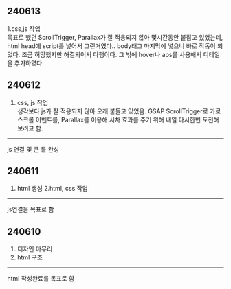 ## 240613
1.css,js 작업<br>
목표로 했던 ScrollTrigger, Parallax가 잘 적용되지 않아 몇시간동안 붙잡고 있었는데, html head에 script를
넣어서 그런거였다.. body태그 마지막에 넣으니 바로 작동이 되었다. 조금 허망했지만 해결되어서 다행이다.
그 밖에 hover나 aos를 사용해서 디테일을 추가하였다.

## 240612
1. css, js 작업<br>
생각보다 js가 잘 적용되지 않아 오래 붙들고 있었음. GSAP ScrollTrigger로 가로 스크롤 이벤트를, Parallax를 이용해
시차 효과를 주기 위해 내일 다시한번 도전해보려고 함.
------
js 연결 및 큰 틀 완성

## 240611

1. html 생성
2.html, css 작업
------
 js연결을 목표로 함

   
## 240610

1. 디자인 마무리
2. html 구조
---------
   html 작성완료를 목표로 함

